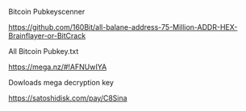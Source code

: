 Bitcoin Pubkeyscenner

https://github.com/160Bit/all-balane-address-75-Million-ADDR-HEX-Brainflayer-or-BitCrack

All Bitcoin Pubkey.txt

https://mega.nz/#!AFNUwIYA

Dowloads mega decryption key

https://satoshidisk.com/pay/C8Sina
